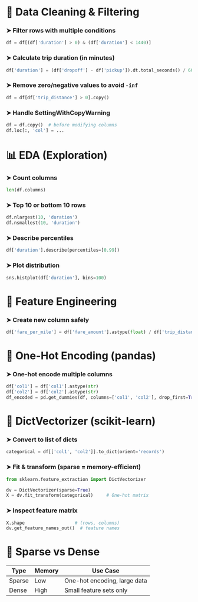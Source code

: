 # 🧹 Data Cleaning & Filtering

### ➤ Filter rows with multiple conditions
```python
df = df[(df['duration'] > 0) & (df['duration'] < 1440)]
```

### ➤ Calculate trip duration (in minutes)
```python
df['duration'] = (df['dropoff'] - df['pickup']).dt.total_seconds() / 60
```

### ➤ Remove zero/negative values to avoid `-inf`
```python
df = df[df['trip_distance'] > 0].copy()
```

### ➤ Handle SettingWithCopyWarning
```python
df = df.copy()  # before modifying columns
df.loc[:, 'col'] = ...
```

# 📊 EDA (Exploration)

### ➤ Count columns
```python
len(df.columns)
```

### ➤ Top 10 or bottom 10 rows
```python
df.nlargest(10, 'duration')
df.nsmallest(10, 'duration')
```

### ➤ Describe percentiles
```python
df['duration'].describe(percentiles=[0.99])
```

### ➤ Plot distribution
```python
sns.histplot(df['duration'], bins=100)
```

# 🧮 Feature Engineering

### ➤ Create new column safely
```python
df['fare_per_mile'] = df['fare_amount'].astype(float) / df['trip_distance'].astype(float)
```

# 🧠 One-Hot Encoding (pandas)

### ➤ One-hot encode multiple columns
```python
df['col1'] = df['col1'].astype(str)
df['col2'] = df['col2'].astype(str)
df_encoded = pd.get_dummies(df, columns=['col1', 'col2'], drop_first=True)
```

# 🧰 DictVectorizer (scikit-learn)

### ➤ Convert to list of dicts
```python
categorical = df[['col1', 'col2']].to_dict(orient='records')
```

### ➤ Fit & transform (sparse = memory-efficient)
```python
from sklearn.feature_extraction import DictVectorizer

dv = DictVectorizer(sparse=True)
X = dv.fit_transform(categorical)     # One-hot matrix
```

### ➤ Inspect feature matrix
```python
X.shape                   # (rows, columns)
dv.get_feature_names_out()  # feature names
```

# 🧱 Sparse vs Dense

| Type    | Memory | Use Case              |
|---------|--------|------------------------|
| Sparse  | Low    | One-hot encoding, large data |
| Dense   | High   | Small feature sets only |

